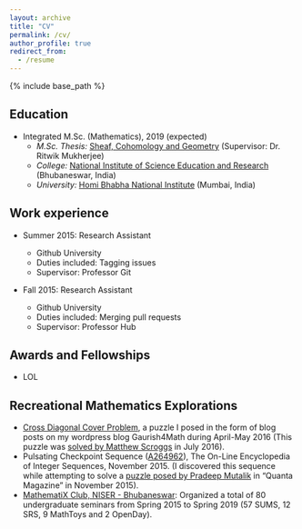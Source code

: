 ```yaml
---
layout: archive
title: "CV"
permalink: /cv/
author_profile: true
redirect_from:
  - /resume
---
```


{% include base_path %}

Education
---------
* Integrated M.Sc. (Mathematics), 2019 (expected)
  * <em>M.Sc. Thesis:</em> [Sheaf, Cohomology and Geometry](http://gkorpal.github.io/files/niser-msc_thesis-gaurish.pdf) (Supervisor: Dr. Ritwik Mukherjee)
  * <em>College:</em> [National Institute of Science Education and Research](http://www.niser.ac.in/) (Bhubaneswar, India)
  * <em>University:</em> [Homi Bhabha National Institute](http://www.hbni.ac.in/) (Mumbai, India)

Work experience
------
* Summer 2015: Research Assistant
  * Github University
  * Duties included: Tagging issues
  * Supervisor: Professor Git

* Fall 2015: Research Assistant
  * Github University
  * Duties included: Merging pull requests
  * Supervisor: Professor Hub
  
Awards and Fellowships
------
* LOL

Recreational Mathematics Explorations
------
* <a href="https://gkorpal.github.io/posts/2016/07/cross-diagonal-cover-VI/">Cross Diagonal Cover Problem</a>, a puzzle I posed in the form of blog posts on my wordpress blog Gaurish4Math during April-May 2016 (This puzzle was <a href="http://gkorpal.github.io/files/32.pdf">solved by Matthew Scroggs</a> in July 2016).
* Pulsating Checkpoint Sequence
 (<a href="https://oeis.org/A264962">A264962</a>), The On-Line Encyclopedia of Integer Sequences, November 2015. (I discovered this sequence while attempting to solve a <a href="http://gkorpal.github.io/files/20151125-solution-be-still-my-pulsating-sequence.pdf">puzzle posed by Pradeep Mutalik</a> in “Quanta Magazine” in November 2015).
 * <a href="https://gkorpal.github.io/mathematix/">MathematiX Club, NISER - Bhubaneswar</a>: Organized a total of 80 undergraduate seminars from Spring 2015 to Spring 2019 (57 SUMS, 12 SRS, 9 MathToys and 2 OpenDay). 
